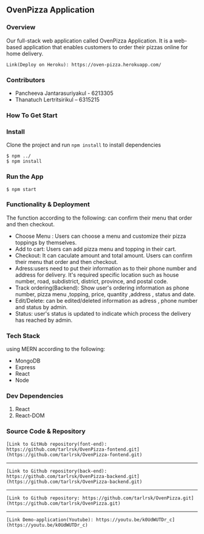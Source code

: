 ## OvenPizza Application

### Overview
Our full-stack web application called OvenPizza Application. It is a web-based application that enables customers to order their pizzas online for home delivery. 

    Link(Deploy on Heroku): https://oven-pizza.herokuapp.com/
    
### Contributors
- Pancheeva Jantarasuriyakul - 6213305
- Thanatuch Lertritsirikul – 6315215

### How To Get Start

### Install
Clone the project and run `npm install` to install dependencies
    
    $ npm ../
    $ npm install

### Run the App
    $ npm start
    
### Functionality & Deployment
The function according to the following:
can confirm their menu that order and then checkout. 
- Choose Menu : Users can choose a menu and customize their pizza toppings by themselves.
- Add to cart: Users can add pizza menu and topping in their cart.
- Checkout: It can caculate amount and total amount. Users can confirm their menu that order and then checkout. 
- Adress:users need to put their information as to their phone number and address for delivery. It's required specific location such as house number, road, subdistrict, district, province, and postal code.
- Track ordering(Backend): Show user's ordering information as phone number, pizza menu ,topping, price, quantity ,address , status and date.
- Edit/Delete: can be edited/deleted information as adress , phone number and status by admin.
- Status: user's status is updated to indicate which process the delivery has reached by admin.

### Tech Stack
using MERN according to the following:
- MongoDB
- Express
- React
- Node

### Dev Dependencies
1. React
2. React-DOM

### Source Code & Repository

    [Link to GitHub repository(font-end): https://github.com/tarlrsk/OvenPizza-fontend.git](https://github.com/tarlrsk/OvenPizza-fontend.git)
    
-----------------------------------
    
    [Link to Github repository(back-end): https://github.com/tarlrsk/OvenPizza-backend.git](https://github.com/tarlrsk/OvenPizza-backend.git)
 
-----------------------------------
    
    [Link to Github repository: https://github.com/tarlrsk/OvenPizza.git](https://github.com/tarlrsk/OvenPizza.git)
    
----------------------------------
    
    [Link Demo-application(Youtube): https://youtu.be/k0UdWUTDr_c](https://youtu.be/k0UdWUTDr_c)

